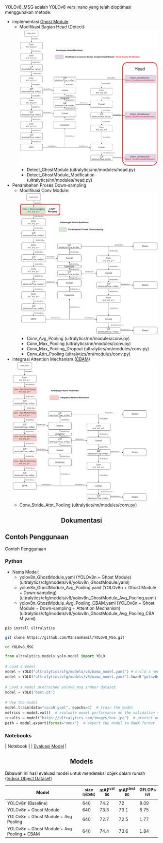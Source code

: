 YOLOv8_MSG adalah YOLOv8 versi nano yang telah dioptimasi menggunakan metode:
- Implementasi <a href="https://arxiv.org/abs/1911.11907">Ghost Module</a>
  - Modifikasi Bagian Head (Detect):
    ![Alt text](images/YOLOv8n_GhostModule.png)
    - Detect_GhostModule (ultralytics/nn/modules/head.py)
    - Detect_GhostModule_Modfication (ultralytics/nn/modules/head.py)
- Penambahan Proses Down-sampling
  - Modifikasi Conv Module:
    ![Alt text](images/YOLOv8n_Downsampling.png)
    - Conv_Avg_Pooling (ultralytics/nn/modules/conv.py)
    - Conv_Max_Pooling (ultralytics/nn/modules/conv.py)
    - Conv_Max_Pooling_Dropout (ultralytics/nn/modules/conv.py)
    - Conv_Attn_Pooling (ultralytics/nn/modules/conv.py)
- Integrasi Attention Mechanism (<a href="https://arxiv.org/abs/1807.06521">CBAM</a>)
  ![Alt text](images/YOLOv8n_AttentionMechanism.png)
  - Conv_Stride_Attn_Pooling (ultralytics/nn/modules/conv.py)

## <div align="center">Dokumentasi</div>

## Contoh Penggunaan

<summary>Contoh Penggunaan</summary>

### Python

- Nama Model:
  - yolov8n_GhostModule.yaml (YOLOv8n + Ghost Module)(ultralytics/cfg/models/v8/yolov8n_GhostModule.yaml)
  - yolov8n_GhostModule_Avg_Pooling.yaml (YOLOv8n + Ghost Module + Down-sampling)(ultralytics/cfg/models/v8/yolov8n_GhostModule_Avg_Pooling.yaml)
  - yolov8n_GhostModule_Avg_Pooling_CBAM.yaml (YOLOv8n + Ghost Module + Down-sampling + Attention Mechanism)(ultralytics/cfg/models/v8/yolov8n_GhostModule_Avg_Pooling_CBAM.yaml)

```bash
pip install ultralytics
```

```bash
git clone https://github.com/MInsanKamil/YOLOv8_MSG.git
```

```bash
cd YOLOv8_MSG
```

```python
from ultralytics.models.yolo.model import YOLO

# Load a model
model = YOLO("ultralytics/cfg/models/v8/nama_model.yaml") # build a new model from scratch
model = YOLO("ultralytics/cfg/models/v8/nama_model.yaml").load("yolov8n.pt")  # load weight pretrained yolov8n coco dataset

# Load a model pretrained yolov8_msg indoor dataset
model = YOLO('best.pt')

# Use the model
model.train(data="coco8.yaml", epochs=3)  # train the model
metrics = model.val()  # evaluate model performance on the validation set
results = model("https://ultralytics.com/images/bus.jpg")  # predict on an image
path = model.export(format="onnx")  # export the model to ONNX format
```

### Notebooks

| Notebook                                                                                                                           | 
| <a href="https://colab.research.google.com/drive/1Lx3UP3TE2dDNbCZMLID4DaG7uIWnninW#scrollTo=75-VWNhGmS9q">Evaluasi Model</a>                                      | 

## <div align="center">Models</div>

Dibawah ini hasi  evaluasi model untuk mendeteksi objek dalam rumah ([Indoor Object Dataset](https://app.roboflow.com/csgitk/indoor_object_ta/10)) 

| Model                                                                                | size<br><sup>(pixels) | mAP<sup>val<br>50 | mAP<sup>test<br>50 | GFLOPs<br><sup>(B) |
| ------------------------------------------------------------------------------------ | --------------------- | -------------------- | -------------------- | ----------------- |
| YOLOv8n (Baseline) | 640                   | 74.2                 | 72                | 8.09               |
| YOLOv8n + Ghost Module | 640                   | 73.3                | 73.1                | 6.75               |
| YOLOv8n + Ghost Module + Avg Pooling| 640                   | 72.7                | 72.5               | 1.77               |
| YOLOv8n + Ghost Module + Avg Pooling + CBAM| 640                   | 74.4                | 73.6               | 1.84               |
